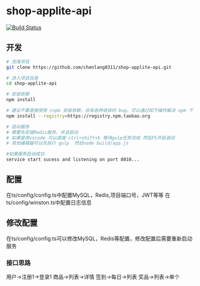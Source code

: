 # shop-applite-api
[![Build Status](https://www.travis-ci.org/chenlang0311/shop-applite-api.svg?branch=master)](https://www.travis-ci.org/chenlang0311/shop-applite-api)

## 开发

```bash
# 克隆项目
git clone https://github.com/chenlang0311/shop-applite-api.git

# 进入项目目录
cd shop-applite-api

# 安装依赖
npm install

# 建议不要直接使用 cnpm 安装依赖，会有各种诡异的 bug。可以通过如下操作解决 npm 下载速度慢的问题
npm install --registry=https://registry.npm.taobao.org

# 启动服务
# 需要先安装Redis服务，并且启动
# 如果是用vscode 可以直接 ctrl+shift+b 等待gulp任务完成 然后F5开启调试
# 其他编辑器可以先执行 gulp  然后node build/app.js

#如果服务启动成功
service start sucess and listening on port 8010...

```
## 配置
在ts/config/config.ts中配置MySQL，Redis,项目端口号，JWT等等
在ts/config/winston.ts中配置日志信息
## 修改配置
在ts/config/config.ts可以修改MySQL，Redis等配置，修改配置后需要重新启动服务

### 接口思路
用户->注册1->登录1
商品->列表->详情
签到->每日->列表
奖品->列表->单个